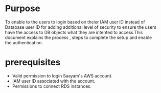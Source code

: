 # Purpose 
   To enable to the users to login based on theier IAM user ID instead of Database user ID for adding additional level of security to ensure the users have the access to DB objects what they are intented to access.This document explains the process , steps to complete the setup and enable the authentication. 
# prerequisites
   - Valid permission to login Saayam's AWS account.
   - IAM user ID associated with the account.
   - Permissions to connect RDS instances.
     
   

   
   
